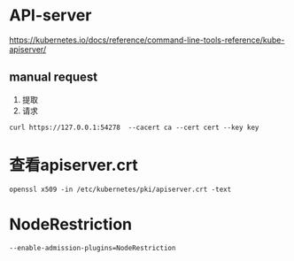 #  API-server 


https://kubernetes.io/docs/reference/command-line-tools-reference/kube-apiserver/


##  manual request

1. 提取
2. 请求
```
curl https://127.0.0.1:54278  --cacert ca --cert cert --key key

```




#  查看apiserver.crt

```
openssl x509 -in /etc/kubernetes/pki/apiserver.crt -text
```



#   NodeRestriction

```
--enable-admission-plugins=NodeRestriction

```


